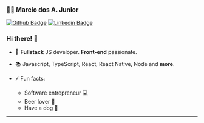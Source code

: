 ### 🤳🏽 Marcio dos A. Junior

[![Github Badge](https://img.shields.io/badge/-Github-000?style=flat-square&logo=Github&logoColor=white&link=https://github.com/marciodajr)](https://github.com/marciodajr)
[![Linkedin Badge](https://img.shields.io/badge/-LinkedIn-blue?style=flat-square&logo=Linkedin&logoColor=white&link=https://www.linkedin.com/in/marciodajr/)](https://www.linkedin.com/in/marciodajr/)

### Hi there! 👋

- 🧙 **Fullstack** JS developer. **Front-end** passionate.
- 📚 Javascript, TypeScript, React, React Native, Node and **more**.

- ⚡ Fun facts: 
  - Software entrepreneur 💻
  - Beer lover 🍺
  - Have a dog 🐶 

---

